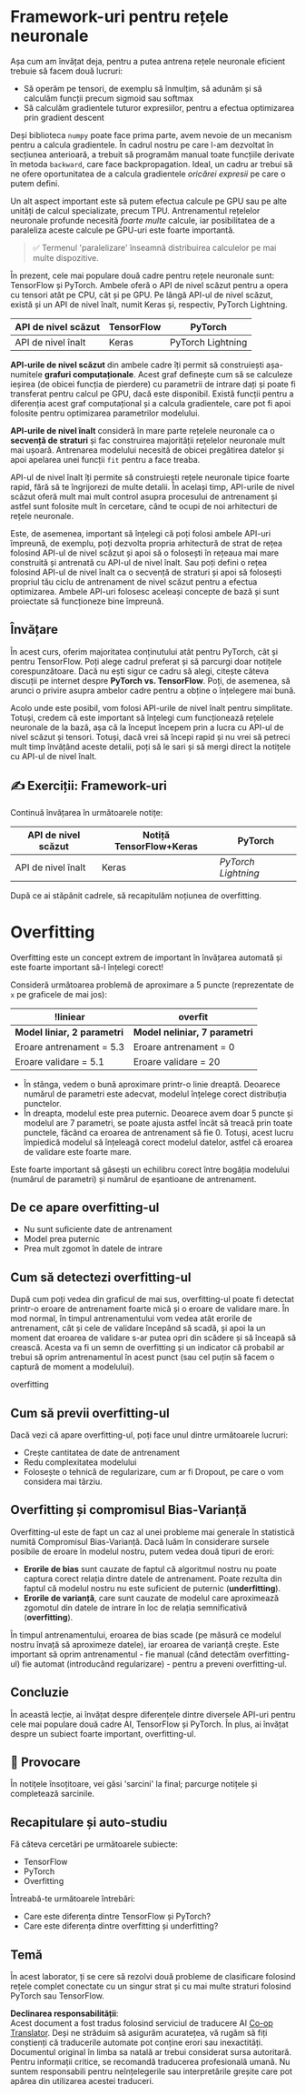 <!--
CO_OP_TRANSLATOR_METADATA:
{
  "original_hash": "b5466bcedc3c75aa35476270362f626a",
  "translation_date": "2025-05-20T02:07:18+00:00",
  "source_file": "15-rag-and-vector-databases/data/frameworks.md",
  "language_code": "ro"
}
-->
# Framework-uri pentru rețele neuronale

Așa cum am învățat deja, pentru a putea antrena rețele neuronale eficient trebuie să facem două lucruri:

* Să operăm pe tensori, de exemplu să înmulțim, să adunăm și să calculăm funcții precum sigmoid sau softmax
* Să calculăm gradientele tuturor expresiilor, pentru a efectua optimizarea prin gradient descent

Deși biblioteca `numpy` poate face prima parte, avem nevoie de un mecanism pentru a calcula gradientele. În cadrul nostru pe care l-am dezvoltat în secțiunea anterioară, a trebuit să programăm manual toate funcțiile derivate în metoda `backward`, care face backpropagation. Ideal, un cadru ar trebui să ne ofere oportunitatea de a calcula gradientele *oricărei expresii* pe care o putem defini.

Un alt aspect important este să putem efectua calcule pe GPU sau pe alte unități de calcul specializate, precum TPU. Antrenamentul rețelelor neuronale profunde necesită *foarte multe* calcule, iar posibilitatea de a paraleliza aceste calcule pe GPU-uri este foarte importantă.

> ✅ Termenul 'paralelizare' înseamnă distribuirea calculelor pe mai multe dispozitive.

În prezent, cele mai populare două cadre pentru rețele neuronale sunt: TensorFlow și PyTorch. Ambele oferă o API de nivel scăzut pentru a opera cu tensori atât pe CPU, cât și pe GPU. Pe lângă API-ul de nivel scăzut, există și un API de nivel înalt, numit Keras și, respectiv, PyTorch Lightning.

API de nivel scăzut | TensorFlow | PyTorch
--------------------|-------------------------------------|--------------------------------
API de nivel înalt  | Keras | PyTorch Lightning

**API-urile de nivel scăzut** din ambele cadre îți permit să construiești așa-numitele **grafuri computaționale**. Acest graf definește cum să se calculeze ieșirea (de obicei funcția de pierdere) cu parametrii de intrare dați și poate fi transferat pentru calcul pe GPU, dacă este disponibil. Există funcții pentru a diferenția acest graf computațional și a calcula gradientele, care pot fi apoi folosite pentru optimizarea parametrilor modelului.

**API-urile de nivel înalt** consideră în mare parte rețelele neuronale ca o **secvență de straturi** și fac construirea majorității rețelelor neuronale mult mai ușoară. Antrenarea modelului necesită de obicei pregătirea datelor și apoi apelarea unei funcții `fit` pentru a face treaba.

API-ul de nivel înalt îți permite să construiești rețele neuronale tipice foarte rapid, fără să te îngrijorezi de multe detalii. În același timp, API-urile de nivel scăzut oferă mult mai mult control asupra procesului de antrenament și astfel sunt folosite mult în cercetare, când te ocupi de noi arhitecturi de rețele neuronale.

Este, de asemenea, important să înțelegi că poți folosi ambele API-uri împreună, de exemplu, poți dezvolta propria arhitectură de strat de rețea folosind API-ul de nivel scăzut și apoi să o folosești în rețeaua mai mare construită și antrenată cu API-ul de nivel înalt. Sau poți defini o rețea folosind API-ul de nivel înalt ca o secvență de straturi și apoi să folosești propriul tău ciclu de antrenament de nivel scăzut pentru a efectua optimizarea. Ambele API-uri folosesc aceleași concepte de bază și sunt proiectate să funcționeze bine împreună.

## Învățare

În acest curs, oferim majoritatea conținutului atât pentru PyTorch, cât și pentru TensorFlow. Poți alege cadrul preferat și să parcurgi doar notițele corespunzătoare. Dacă nu ești sigur ce cadru să alegi, citește câteva discuții pe internet despre **PyTorch vs. TensorFlow**. Poți, de asemenea, să arunci o privire asupra ambelor cadre pentru a obține o înțelegere mai bună.

Acolo unde este posibil, vom folosi API-urile de nivel înalt pentru simplitate. Totuși, credem că este important să înțelegi cum funcționează rețelele neuronale de la bază, așa că la început începem prin a lucra cu API-ul de nivel scăzut și tensori. Totuși, dacă vrei să începi rapid și nu vrei să petreci mult timp învățând aceste detalii, poți să le sari și să mergi direct la notițele cu API-ul de nivel înalt.

## ✍️ Exerciții: Framework-uri

Continuă învățarea în următoarele notițe:

API de nivel scăzut | Notiță TensorFlow+Keras | PyTorch
--------------------|-------------------------------------|--------------------------------
API de nivel înalt  | Keras | *PyTorch Lightning*

După ce ai stăpânit cadrele, să recapitulăm noțiunea de overfitting.

# Overfitting

Overfitting este un concept extrem de important în învățarea automată și este foarte important să-l înțelegi corect!

Consideră următoarea problemă de aproximare a 5 puncte (reprezentate de `x` pe graficele de mai jos):

!liniear | overfit
-------------------------|--------------------------
**Model liniar, 2 parametri** | **Model neliniar, 7 parametri**
Eroare antrenament = 5.3 | Eroare antrenament = 0
Eroare validare = 5.1 | Eroare validare = 20

* În stânga, vedem o bună aproximare printr-o linie dreaptă. Deoarece numărul de parametri este adecvat, modelul înțelege corect distribuția punctelor.
* În dreapta, modelul este prea puternic. Deoarece avem doar 5 puncte și modelul are 7 parametri, se poate ajusta astfel încât să treacă prin toate punctele, făcând ca eroarea de antrenament să fie 0. Totuși, acest lucru împiedică modelul să înțeleagă corect modelul datelor, astfel că eroarea de validare este foarte mare.

Este foarte important să găsești un echilibru corect între bogăția modelului (numărul de parametri) și numărul de eșantioane de antrenament.

## De ce apare overfitting-ul

  * Nu sunt suficiente date de antrenament
  * Model prea puternic
  * Prea mult zgomot în datele de intrare

## Cum să detectezi overfitting-ul

După cum poți vedea din graficul de mai sus, overfitting-ul poate fi detectat printr-o eroare de antrenament foarte mică și o eroare de validare mare. În mod normal, în timpul antrenamentului vom vedea atât erorile de antrenament, cât și cele de validare începând să scadă, și apoi la un moment dat eroarea de validare s-ar putea opri din scădere și să înceapă să crească. Acesta va fi un semn de overfitting și un indicator că probabil ar trebui să oprim antrenamentul în acest punct (sau cel puțin să facem o captură de moment a modelului).

overfitting

## Cum să previi overfitting-ul

Dacă vezi că apare overfitting-ul, poți face unul dintre următoarele lucruri:

 * Crește cantitatea de date de antrenament
 * Redu complexitatea modelului
 * Folosește o tehnică de regularizare, cum ar fi Dropout, pe care o vom considera mai târziu.

## Overfitting și compromisul Bias-Varianță

Overfitting-ul este de fapt un caz al unei probleme mai generale în statistică numită Compromisul Bias-Varianță. Dacă luăm în considerare sursele posibile de eroare în modelul nostru, putem vedea două tipuri de erori:

* **Erorile de bias** sunt cauzate de faptul că algoritmul nostru nu poate captura corect relația dintre datele de antrenament. Poate rezulta din faptul că modelul nostru nu este suficient de puternic (**underfitting**).
* **Erorile de varianță**, care sunt cauzate de modelul care aproximează zgomotul din datele de intrare în loc de relația semnificativă (**overfitting**).

În timpul antrenamentului, eroarea de bias scade (pe măsură ce modelul nostru învață să aproximeze datele), iar eroarea de varianță crește. Este important să oprim antrenamentul - fie manual (când detectăm overfitting-ul) fie automat (introducând regularizare) - pentru a preveni overfitting-ul.

## Concluzie

În această lecție, ai învățat despre diferențele dintre diversele API-uri pentru cele mai populare două cadre AI, TensorFlow și PyTorch. În plus, ai învățat despre un subiect foarte important, overfitting-ul.

## 🚀 Provocare

În notițele însoțitoare, vei găsi 'sarcini' la final; parcurge notițele și completează sarcinile.

## Recapitulare și auto-studiu

Fă câteva cercetări pe următoarele subiecte:

- TensorFlow
- PyTorch
- Overfitting

Întreabă-te următoarele întrebări:

- Care este diferența dintre TensorFlow și PyTorch?
- Care este diferența dintre overfitting și underfitting?

## Temă

În acest laborator, ți se cere să rezolvi două probleme de clasificare folosind rețele complet conectate cu un singur strat și cu mai multe straturi folosind PyTorch sau TensorFlow.

**Declinarea responsabilității**:  
Acest document a fost tradus folosind serviciul de traducere AI [Co-op Translator](https://github.com/Azure/co-op-translator). Deși ne străduim să asigurăm acuratețea, vă rugăm să fiți conștienți că traducerile automate pot conține erori sau inexactități. Documentul original în limba sa natală ar trebui considerat sursa autoritară. Pentru informații critice, se recomandă traducerea profesională umană. Nu suntem responsabili pentru neînțelegerile sau interpretările greșite care pot apărea din utilizarea acestei traduceri.